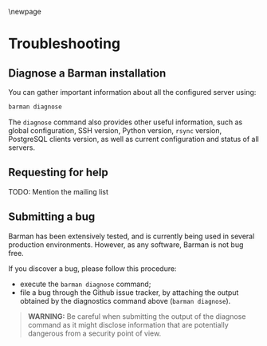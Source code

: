 \newpage

# Troubleshooting

## Diagnose a Barman installation

You can gather important information about all the configured server
using:

``` bash
barman diagnose
```

The `diagnose` command also provides other useful information, such as
global configuration, SSH version, Python version, `rsync` version,
PostgreSQL clients version, as well as current configuration and
status of all servers.

## Requesting for help

TODO: Mention the mailing list

## Submitting a bug

Barman has been extensively tested, and is currently being used in
several production environments. However, as any software, Barman is
not bug free.

If you discover a bug, please follow this procedure:

- execute the `barman diagnose` command;
- file a bug through the Github issue tracker, by attaching the
  output obtained by the diagnostics command above (`barman
  diagnose`).

> **WARNING:**
> Be careful when submitting the output of the diagnose command
> as it might disclose information that are potentially dangerous
> from a security point of view.
